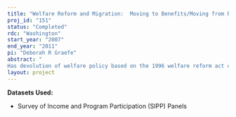 ```yaml
---
title: "Welfare Reform and Migration:  Moving to Benefits/Moving from Restrictions?"
proj_id: "151"
status: "Completed"
rdc: "Washington"
start_year: "2007"
end_year: "2011"
pi: "Deborah R Graefe"
abstract: " 
Has devolution of welfare policy based on the 1996 welfare reform act created “welfare magnet” states where state policies provide more generous benefits and lenient participation requirements? Have welfare disincentive states with more restrictive policies resulted in increased intrastate adjustment moves and outmigration of welfare poor families? Does welfare-driven migration result in increased after-move wellbeing compared with before the move for welfare poor families versus nonmigrant families? This study uses merged data from four sources—the 1996 and 2001 panels of the Survey of Income and Program Participation (SIPP), the Urban Institute’s Welfare Rules Database, and a local labor market characteristics file created from decennial census and Current Population Survey data—in a longitudinal, two-stage specification of welfare-benefit “push” and “pull” impacts on poor families’ migration behavior. Based upon a state welfare policy inequality framework, we use factor analysis to develop measures from textual policy manual materials to operationalize 10 welfare benefit and eligibility rule dimensions for the post-1996 welfare reform implementation period and use these measures to test hypothesized state program effects on migration. We use discrete-time event history analysis to predict migration events (interstate or intrastate migration) in the SIPP data. Our hierarchical modeling strategy considers an integrated, and previously untested, micro-macro analysis of three determinant-of-migration hypotheses for welfare poor families. These tests evaluate effects of 1) time-varying state welfare policy characteristics; 2) individual and family characteristics, including detailed migration, work, and welfare participation histories and network ties, from the information-rich SIPP files; and 3) local labor market-level economic opportunity structure indicators. Following Frey et al. (1996), we separately analyze push and pull migration effects of our hypothesized covariates through, first, a “destination model” for identifying pull effects and then, a “departure model,” which identifies push effects for potential migrants’ origin locations. The combination of destination and departure model vectors for state welfare policy, local labor market, and individual and household indicators will provide a strong test, giving new evidence on the “salience of benefit variation to subjects” thesis (Shram and Voss 1999) regarding the welfare policy impact on migration. Finally, we model post-move family income, welfare benefits, and participation requirements as well-being outcomes of welfare poor migrants versus nonmigrants using time-ordered additive and interactive OLS regression models. The proposed work is expected 1) to provide estimates of migration among the welfare poor; 2) to improve understanding the quality of data produced by the U.S. Census Bureau through efforts to understand migration-related reasons for loss to sample; 3) to result in enhancement of the data collected by the Census Bureau by addition of state-level policy data and local labor market indicators for the 1996 through 2002 period, providing for the development of links across both time and entities for these data; and 4) to demonstrate to the demographic community the value of the SIPP for studying migration and other migration-related phenomena, since the Census Bureau has undertaken efforts with the most recent data collections to improve its quality for this purpose."
layout: project
---
```


**Datasets Used:**

  - Survey of Income and Program Participation (SIPP) Panels 

